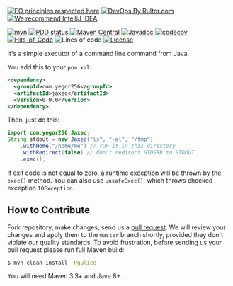 [![EO principles respected here](https://www.elegantobjects.org/badge.svg)](https://www.elegantobjects.org)
[![DevOps By Rultor.com](http://www.rultor.com/b/yegor256/jaxec)](http://www.rultor.com/p/yegor256/jaxec)
[![We recommend IntelliJ IDEA](https://www.elegantobjects.org/intellij-idea.svg)](https://www.jetbrains.com/idea/)

[![mvn](https://github.com/yegor256/jaxec/actions/workflows/mvn.yml/badge.svg)](https://github.com/yegor256/jaxec/actions/workflows/mvn.yml)
[![PDD status](http://www.0pdd.com/svg?name=yegor256/jaxec)](http://www.0pdd.com/p?name=yegor256/jaxec)
[![Maven Central](https://img.shields.io/maven-central/v/com.yegor256/jaxec.svg)](https://maven-badges.herokuapp.com/maven-central/com.yegor256/jaxec)
[![Javadoc](http://www.javadoc.io/badge/com.yegor256/jaxec.svg)](http://www.javadoc.io/doc/com.yegor256/jaxec)
[![codecov](https://codecov.io/gh/yegor256/jaxec/branch/master/graph/badge.svg)](https://codecov.io/gh/yegor256/jaxec)
[![Hits-of-Code](https://hitsofcode.com/github/yegor256/jaxec)](https://hitsofcode.com/view/github/yegor256/jaxec)
![Lines of code](https://img.shields.io/tokei/lines/github/yegor256/jaxec)
[![License](https://img.shields.io/badge/license-MIT-green.svg)](https://github.com/yegor256/jaxec/blob/master/LICENSE.txt)

It's a simple executor of a command line command from Java.

You add this to your `pom.xml`:

```xml
<dependency>
  <groupId>com.yegor256</groupId>
  <artifactId>jaxec</artifactId>
  <version>0.0.0</version>
</dependency>
```

Then, just do this:

```java
import com.yegor256.Jaxec;
String stdout = new Jaxec("ls", "-al", "/tmp")
    .withHome("/home/me") // run it in this directory
    .withRedirect(false) // don't redirect STDERR to STDOUT
    .exec();
```

If exit code is not equal to zero, a runtime exception 
will be thrown by the `exec()` method. You can also use 
`unsafeExec()`, which throws checked exception `IOException`.

## How to Contribute

Fork repository, make changes, send us a [pull request](https://www.yegor256.com/2014/04/15/github-guidelines.html).
We will review your changes and apply them to the `master` branch shortly,
provided they don't violate our quality standards. To avoid frustration,
before sending us your pull request please run full Maven build:

```bash
$ mvn clean install -Pqulice
```

You will need Maven 3.3+ and Java 8+.
